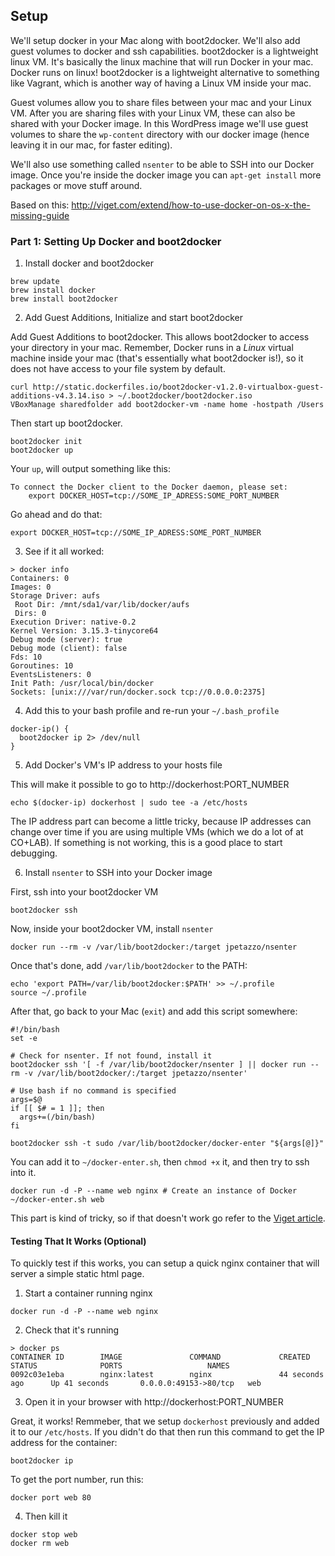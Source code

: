 ## Setup

We'll setup docker in your Mac along with boot2docker. We'll also add guest volumes to docker and ssh capabilities. boot2docker is a lightweight linux VM. It's basically the linux machine that will run Docker in your mac. Docker runs on linux! boot2docker is a lightweight alternative to something like Vagrant, which is another way of having a Linux VM inside your mac. 

Guest volumes allow you to share files between your mac and your Linux VM. After you are sharing files with your Linux VM, these can also be shared with your Docker image. In this WordPress image we'll use guest volumes to share the `wp-content` directory with our docker image (hence leaving it in our mac, for faster editing). 

We'll also use something called `nsenter` to be able to SSH into our Docker image. Once you're inside the docker image you can `apt-get install` more packages or move stuff around.

Based on this: http://viget.com/extend/how-to-use-docker-on-os-x-the-missing-guide


### Part 1: Setting Up Docker and boot2docker

1. Install docker and boot2docker
```
brew update
brew install docker
brew install boot2docker
```

2. Add Guest Additions, Initialize and start boot2docker

Add Guest Additions to boot2docker. This allows boot2docker to access your directory in your mac. Remember, Docker runs in a *Linux* virtual machine inside your mac (that's essentially what boot2docker is!), so it does not have access to your file system by default. 

```
curl http://static.dockerfiles.io/boot2docker-v1.2.0-virtualbox-guest-additions-v4.3.14.iso > ~/.boot2docker/boot2docker.iso
VBoxManage sharedfolder add boot2docker-vm -name home -hostpath /Users
```

Then start up boot2docker.

```
boot2docker init
boot2docker up
```

Your `up`, will output something like this:

```
To connect the Docker client to the Docker daemon, please set:
    export DOCKER_HOST=tcp://SOME_IP_ADRESS:SOME_PORT_NUMBER
```

Go ahead and do that:
```
export DOCKER_HOST=tcp://SOME_IP_ADRESS:SOME_PORT_NUMBER
```

3. See if it all worked:

```
> docker info
Containers: 0
Images: 0
Storage Driver: aufs
 Root Dir: /mnt/sda1/var/lib/docker/aufs
 Dirs: 0
Execution Driver: native-0.2
Kernel Version: 3.15.3-tinycore64
Debug mode (server): true
Debug mode (client): false
Fds: 10
Goroutines: 10
EventsListeners: 0
Init Path: /usr/local/bin/docker
Sockets: [unix:///var/run/docker.sock tcp://0.0.0.0:2375]
```

4. Add this to your bash profile and re-run your `~/.bash_profile`

```
docker-ip() {
  boot2docker ip 2> /dev/null
}
```

5. Add Docker's VM's IP address to your hosts file 

This will make it possible to go to http://dockerhost:PORT_NUMBER

```
echo $(docker-ip) dockerhost | sudo tee -a /etc/hosts
```

The IP address part can become a little tricky, because IP addresses can change over time if you are using multiple VMs (which we do a lot of at CO+LAB). If something is not working, this is a good place to start debugging.

6. Install `nsenter` to SSH into your Docker image

First, ssh into your boot2docker VM

```
boot2docker ssh
```

Now, inside your boot2docker VM, install `nsenter`

```
docker run --rm -v /var/lib/boot2docker:/target jpetazzo/nsenter
```

Once that's done, add `/var/lib/boot2docker` to the PATH: 

```
echo 'export PATH=/var/lib/boot2docker:$PATH' >> ~/.profile
source ~/.profile
```

After that, go back to your Mac (`exit`) and add this script somewhere:

```
#!/bin/bash
set -e
 
# Check for nsenter. If not found, install it
boot2docker ssh '[ -f /var/lib/boot2docker/nsenter ] || docker run --rm -v /var/lib/boot2docker/:/target jpetazzo/nsenter'
 
# Use bash if no command is specified
args=$@
if [[ $# = 1 ]]; then
  args+=(/bin/bash)
fi
 
boot2docker ssh -t sudo /var/lib/boot2docker/docker-enter "${args[@]}"
```

You can add it to `~/docker-enter.sh`, then `chmod +x` it, and then try to ssh into it. 

```
docker run -d -P --name web nginx # Create an instance of Docker
~/docker-enter.sh web
```

This part is kind of tricky, so if that doesn't work go refer to the [Viget article](http://viget.com/extend/how-to-use-docker-on-os-x-the-missing-guide).

#### Testing That It Works (Optional)

To quickly test if this works, you can setup a quick nginx container that will server a simple static html page. 

1. Start a container running nginx

```
docker run -d -P --name web nginx
```

2. Check that it's running

```
> docker ps
CONTAINER ID        IMAGE               COMMAND             CREATED             STATUS              PORTS                   NAMES
0092c03e1eba        nginx:latest        nginx               44 seconds ago      Up 41 seconds       0.0.0.0:49153->80/tcp   web
```

3. Open it in your browser with  http://dockerhost:PORT_NUMBER

Great, it works! Remmeber, that we setup `dockerhost` previously and added it to our `/etc/hosts`. If you didn't do that then run this command to get the IP address for the container: 

```
boot2docker ip
```

To get the port number, run this:

```
docker port web 80
```

4. Then kill it
```
docker stop web
docker rm web
```